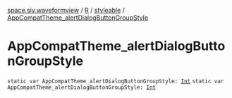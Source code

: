 [space.siy.waveformview](../../index.md) / [R](../index.md) / [styleable](index.md) / [AppCompatTheme_alertDialogButtonGroupStyle](./-app-compat-theme_alert-dialog-button-group-style.md)

# AppCompatTheme_alertDialogButtonGroupStyle

`static var AppCompatTheme_alertDialogButtonGroupStyle: `[`Int`](https://kotlinlang.org/api/latest/jvm/stdlib/kotlin/-int/index.html)
`static var AppCompatTheme_alertDialogButtonGroupStyle: `[`Int`](https://kotlinlang.org/api/latest/jvm/stdlib/kotlin/-int/index.html)